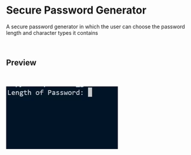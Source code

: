 # Secure Password Generator

A secure password generator in which the user can choose the password length and character types it contains

<br/>

## Preview

<br/>
<br/>

<img src='./img/password-generator-preview.gif'/>
